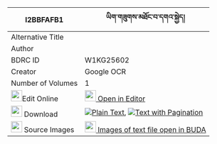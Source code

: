 |I2BBFAFB1|ཡིག་གཟུགས་མཐོང་བ་དགའ་སྐྱེད། 
| --- | --- 
|Alternative Title |
|Author | 
|BDRC ID | W1KG25602
|Creator | Google OCR
|Number of Volumes| 1
|<img width="25" src="https://img.icons8.com/color/25/000000/edit-property.png">Edit Online| [<img width="25" src="https://avatars.githubusercontent.com/u/45091458?s=200&v=4"> Open in Editor](http://editor.openpecha.org/I2BBFAFB1)
|<img width="25" src="https://img.icons8.com/fluent/48/000000/download-2.png"/>  Download | [![](https://img.icons8.com/color/20/000000/txt.png)Plain Text](https://github.com/Openpecha/I2BBFAFB1/releases/download/v1/yikzuk_tongwa_ga_kye_plain_I2BBFAFB1.zip), [![](https://img.icons8.com/color/20/000000/txt.png)Text with Pagination](https://github.com/Openpecha/I2BBFAFB1/releases/download/v1/yikzuk_tongwa_ga_kye_pages_I2BBFAFB1.zip)
|<img width="25" src="https://img.icons8.com/plasticine/100/000000/pictures-folder.png"/>  Source Images | [<img width="25" src="https://library.bdrc.io/icons/BUDA-small.svg"> Images of text file open in BUDA](https://library.bdrc.io/show/bdr:W1KG25602)